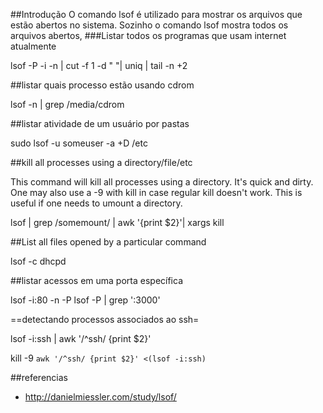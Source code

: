 ##Introdução
O comando lsof é utilizado para mostrar os arquivos que
estão abertos no sistema. Sozinho o comando lsof mostra todos os arquivos abertos,
###Listar todos os programas que usam internet atualmente

lsof -P -i -n | cut -f 1 -d " "| uniq | tail -n +2

##listar quais processo estão usando cdrom

lsof -n | grep /media/cdrom

##listar atividade de um usuário por pastas

sudo lsof -u someuser -a +D /etc

##kill all processes using a directory/file/etc

This command will kill all processes using a directory. It's quick and dirty.
One may also use a -9 with kill in case regular kill doesn't work. This is
useful if one needs to umount a directory.

lsof | grep /somemount/ | awk '{print $2}'| xargs kill

##List all files opened by a particular command

lsof -c dhcpd

##listar acessos em uma porta específica

lsof -i:80 -n -P
lsof -P | grep ':3000'

==detectando processos associados ao ssh=

lsof -i:ssh | awk '/^ssh/ {print $2}'

kill -9 `awk '/^ssh/ {print $2}' <(lsof -i:ssh)`

##referencias
* http://danielmiessler.com/study/lsof/
